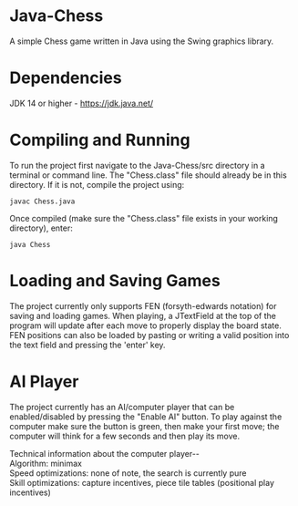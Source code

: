 # Java-Chess
A simple Chess game written in Java using the Swing graphics library.


# Dependencies
JDK 14 or higher - https://jdk.java.net/


# Compiling and Running
To run the project first navigate to the Java-Chess/src directory in a terminal or command line. The "Chess.class" file should already be in this directory. If it is not, compile the project using:

```
javac Chess.java
```

Once compiled (make sure the "Chess.class" file exists in your working directory), enter:
```
java Chess
```


# Loading and Saving Games
The project currently only supports FEN (forsyth-edwards notation) for saving and loading games. When playing, a JTextField at the top of the program will update after each move to properly display the board state. FEN positions can also be loaded by pasting or writing a valid position into the text field and pressing the 'enter' key.


# AI Player
The project currently has an AI/computer player that can be enabled/disabled by pressing the "Enable AI" button. To play against the computer make sure the button is green, then make your first move; the computer will think for a few seconds and then play its move.

Technical information about the computer player--\
Algorithm: minimax\
Speed optimizations: none of note, the search is currently pure\
Skill optimizations: capture incentives, piece tile tables (positional play incentives)
